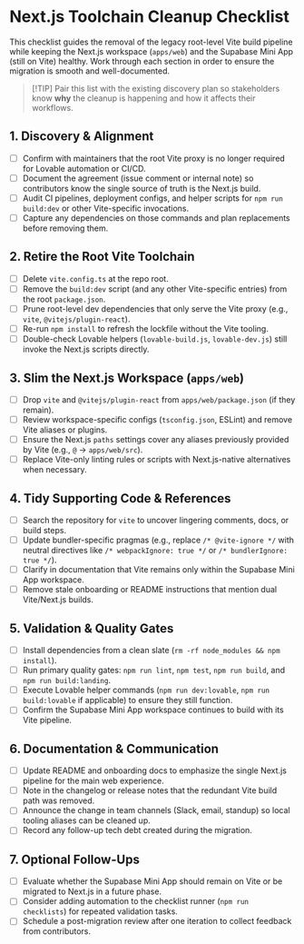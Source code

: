 # Next.js Toolchain Cleanup Checklist

This checklist guides the removal of the legacy root-level Vite build pipeline while keeping the Next.js workspace (`apps/web`) and the Supabase Mini App (still on Vite) healthy. Work through each section in order to ensure the migration is smooth and well-documented.

> [!TIP] Pair this list with the existing discovery plan so stakeholders know **why** the cleanup is happening and how it affects their workflows.

## 1. Discovery & Alignment

- [ ] Confirm with maintainers that the root Vite proxy is no longer required for Lovable automation or CI/CD.
- [ ] Document the agreement (issue comment or internal note) so contributors know the single source of truth is the Next.js build.
- [ ] Audit CI pipelines, deployment configs, and helper scripts for `npm run build:dev` or other Vite-specific invocations.
- [ ] Capture any dependencies on those commands and plan replacements before removing them.

## 2. Retire the Root Vite Toolchain

- [ ] Delete `vite.config.ts` at the repo root.
- [ ] Remove the `build:dev` script (and any other Vite-specific entries) from the root `package.json`.
- [ ] Prune root-level dev dependencies that only serve the Vite proxy (e.g., `vite`, `@vitejs/plugin-react`).
- [ ] Re-run `npm install` to refresh the lockfile without the Vite tooling.
- [ ] Double-check Lovable helpers (`lovable-build.js`, `lovable-dev.js`) still invoke the Next.js scripts directly.

## 3. Slim the Next.js Workspace (`apps/web`)

- [ ] Drop `vite` and `@vitejs/plugin-react` from `apps/web/package.json` (if they remain).
- [ ] Review workspace-specific configs (`tsconfig.json`, ESLint) and remove Vite aliases or plugins.
- [ ] Ensure the Next.js `paths` settings cover any aliases previously provided by Vite (e.g., `@` → `apps/web/src`).
- [ ] Replace Vite-only linting rules or scripts with Next.js-native alternatives when necessary.

## 4. Tidy Supporting Code & References

- [ ] Search the repository for `vite` to uncover lingering comments, docs, or build steps.
- [ ] Update bundler-specific pragmas (e.g., replace `/* @vite-ignore */` with neutral directives like `/* webpackIgnore: true */` or `/* bundlerIgnore: true */`).
- [ ] Clarify in documentation that Vite remains only within the Supabase Mini App workspace.
- [ ] Remove stale onboarding or README instructions that mention dual Vite/Next.js builds.

## 5. Validation & Quality Gates

- [ ] Install dependencies from a clean slate (`rm -rf node_modules && npm install`).
- [ ] Run primary quality gates: `npm run lint`, `npm test`, `npm run build`, and `npm run build:landing`.
- [ ] Execute Lovable helper commands (`npm run dev:lovable`, `npm run build:lovable` if applicable) to ensure they still function.
- [ ] Confirm the Supabase Mini App workspace continues to build with its Vite pipeline.

## 6. Documentation & Communication

- [ ] Update README and onboarding docs to emphasize the single Next.js pipeline for the main web experience.
- [ ] Note in the changelog or release notes that the redundant Vite build path was removed.
- [ ] Announce the change in team channels (Slack, email, standup) so local tooling aliases can be cleaned up.
- [ ] Record any follow-up tech debt created during the migration.

## 7. Optional Follow-Ups

- [ ] Evaluate whether the Supabase Mini App should remain on Vite or be migrated to Next.js in a future phase.
- [ ] Consider adding automation to the checklist runner (`npm run checklists`) for repeated validation tasks.
- [ ] Schedule a post-migration review after one iteration to collect feedback from contributors.
